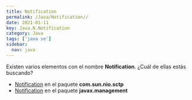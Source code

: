 ```yaml
---
title: Notification
permalink: /Java/Notification//
date: 2021-01-11
key: Java.N.Notification
category: Java
tags: ['java se']
sidebar: 
  nav: java
---
```


Existen varios elementos con el nombre **Notification**. ¿Cuál de ellas estás buscando?
<ul>
<li><a href="/Java/Notification-com-sun-nio-sctp/">Notification</a> en el paquete <strong>com.sun.nio.sctp</strong></li>
<li><a href="/Java/Notification-javax-management/">Notification</a> en el paquete <strong>javax.management</strong></li>
<ul>
